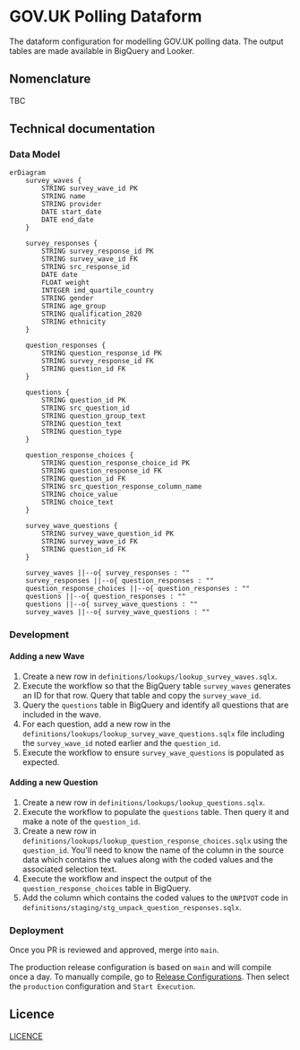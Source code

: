 # GOV.UK Polling Dataform

The dataform configuration for modelling GOV.UK polling data. The output tables are made available in BigQuery and Looker.

## Nomenclature

TBC

## Technical documentation

### Data Model

```mermaid
erDiagram
    survey_waves {
        STRING survey_wave_id PK
        STRING name
        STRING provider
        DATE start_date
        DATE end_date
    }

    survey_responses {
        STRING survey_response_id PK
        STRING survey_wave_id FK
        STRING src_response_id
        DATE date
        FLOAT weight
        INTEGER imd_quartile_country
        STRING gender
        STRING age_group
        STRING qualification_2020
        STRING ethnicity
    }

    question_responses {
        STRING question_response_id PK
        STRING survey_response_id FK
        STRING question_id FK
    }

    questions {
        STRING question_id PK
        STRING src_question_id
        STRING question_group_text
        STRING question_text
        STRING question_type
    }

    question_response_choices {
        STRING question_response_choice_id PK
        STRING question_response_id FK
        STRING question_id FK
        STRING src_question_response_column_name
        STRING choice_value
        STRING choice_text
    }

    survey_wave_questions {
        STRING survey_wave_question_id PK
        STRING survey_wave_id FK
        STRING question_id FK
    }

    survey_waves ||--o{ survey_responses : ""
    survey_responses ||--o{ question_responses : ""
    question_response_choices ||--o{ question_responses : ""
    questions ||--o{ question_responses : ""
    questions ||--o{ survey_wave_questions : ""
    survey_waves ||--o{ survey_wave_questions : ""
```

### Development

#### Adding a new Wave
1. Create a new row in `definitions/lookups/lookup_survey_waves.sqlx`.
2. Execute the workflow so that the BigQuery table `survey_waves` generates an ID for that row.
Query that table and copy the `survey_wave_id`.
3. Query the `questions` table in BigQuery and identify all questions that are included in the wave.
4. For each question,
    add a new row in the `definitions/lookups/lookup_survey_wave_questions.sqlx` file including the `survey_wave_id` noted earlier and the `question_id`.
5. Execute the workflow to ensure `survey_wave_questions` is populated as expected.

#### Adding a new Question
1. Create a new row in `definitions/lookups/lookup_questions.sqlx`.
2. Execute the workflow to populate the `questions` table. Then query it and make a note of the `question_id`.
3. Create a new row in `definitions/lookups/lookup_question_response_choices.sqlx` using the `question_id`.
You'll need to know the name of the column in the source data which contains the values along with the coded values and the associated selection text.
4. Execute the workflow and inspect the output of the `question_response_choices` table in BigQuery.
5. Add the column which contains the coded values to the `UNPIVOT` code in `definitions/staging/stg_unpack_question_responses.sqlx`.

### Deployment
Once you PR is reviewed and approved, merge into `main`.

The production release configuration is based on `main` and will compile once a day. To manually compile, go to [Release Configurations](https://console.cloud.google.com/bigquery/dataform/locations/europe-west2/repositories/polling/details/release-scheduling?hl=en&inv=1&invt=Ab1Ofw&project=gds-bq-reporting).
Then select the `production` configuration and `Start Execution`.

## Licence

[LICENCE](LICENSE)
